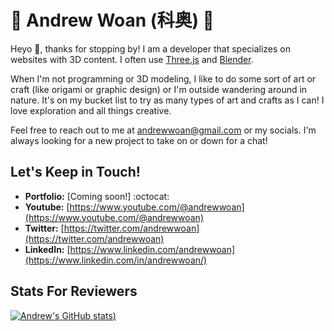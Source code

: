# 🍚 Andrew Woan (科奥) 🐼

Heyo 👋, thanks for stopping by! I am a developer that specializes on websites with 3D content. I often use [Three.js](https://threejs.org) and [Blender](https://www.blender.org/).

When I'm not programming or 3D modeling, I like to do some sort of art or craft (like origami or graphic design) or I'm outside wandering around in nature. It's on my bucket list to try as many types of art and crafts as I can! I love exploration and all things creative.

Feel free to reach out to me at andrewwoan@gmail.com or my socials. I'm always looking for a new project to take on or down for a chat!

## Let's Keep in Touch!
- **Portfolio:** [Coming soon!] :octocat:
- **Youtube:** [https://www.youtube.com/@andrewwoan](https://www.youtube.com/@andrewwoan)
- **Twitter:** [https://twitter.com/andrewwoan](https://twitter.com/andrewwoan)
- **LinkedIn:** [https://www.linkedin.com/andrewwoan](https://www.linkedin.com/in/andrewwoan/)

## Stats For Reviewers
[![Andrew's GitHub stats](https://github-readme-stats.vercel.app/api?username=andrewwoan&show_icons=true))](https://github.com/andrewwoan/github-readme-stats)

